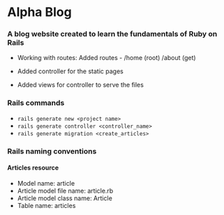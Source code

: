 # Alpha Blog
### A blog website created to learn the fundamentals of Ruby on Rails

* Working with routes: Added routes - /home (root) /about (get)

* Added controller for the static pages

* Added views for controller to serve the files


### Rails commands
* `rails generate new <project name>`
* `rails generate controller <controller_name>`
* `rails generate migration <create_articles>`

### Rails naming conventions
#### Articles resource

* Model name: article
* Article model file name: article.rb
* Article model class name: Article
* Table name: articles